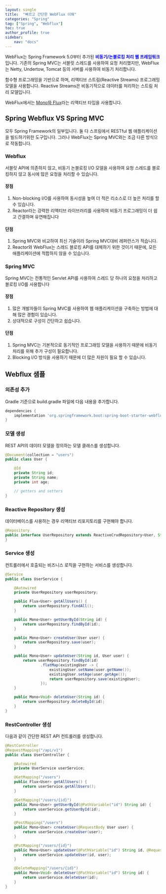 ```yaml
---
layout: single
title:  "빠르고 간단한 WebFlux 이해"
categories: "Spring"
tag: ["Spring", "Webflux"]
toc: true
author_profile: true
sidebar:
    nav: "docs"
---
```


WebFlux는 Spring Framework 5.0부터 추가된 <span style="color:blue">**비동기/논블로킹 처리 웹 프레임워크**</span>입니다. 
기존의 Spring MVC는 서블릿 스레드를 사용하여 요청 처리했지만, WebFlux는 Netty, Undertow, Tomcat 등의 서버를 사용하여 비동기 처리합니다.

함수형 프로그래밍을 기반으로 하며, 리액티브 스트림(Reactive Streams) 프로그래밍 모델을 사용합니다. Reactive Streams은 비동기적으로 데이터를 처리하는 스트림 처리 모델입니다.

WebFlux에서는 [Mono와 Flux](../spring-webflux-monoflux-base03)라는 리액티브 타입을 사용합니다. 

## Spring Webflux VS Spring MVC
모두 Spring Framework의 일부입니다. 둘 다 스프링에서 RESTful 웹 애플리케이션을 빌드하기위한 도구입니다. 그러나 WebFlux는 Spring MVC와는 조금 다른 방식으로 작동합니다.

### Webflux
서블릿 API에 의존하지 않고, 비동기 논블로킹 I/O 모델을 사용하여 요청 스레드를 블로킹하지 않고 동시에 많은 요청을 처리할 수 있습니다.
#### 장점
1. Non-blocking I/O를 사용하여 동시성을 높여 더 적은 리소스로 더 높은 처리를 할 수 있습니다.
2. Reactor라는 강력한 리액티브 라이브러리를 사용하여 비동기 프로그래밍이 더 쉽고 간결하며 유연해집니다

#### 단점
1. Spring MVC와 비교하여 최신 기술이라 Spring MVC대비 레퍼런스가 적습니다.
2. Reactor와 WebFlux는 스레드 블로킹 API를 대체하기 위한 것이기 때문에, 모든 애플리케이션에 적합하지 않을 수 있습니다.

### Spring MVC
Spring MVC는 전통적인 Servlet API를 사용하여 스레드 당 하나의 요청을 처리하고 블로킹 I/O를 사용합니다
#### 장점
1. 많은 개발자들이 Spring MVC를 사용하여 웹 애플리케이션을 구축하는 방법에 대해 많은 경험이 있습니다.
2. 상대적으로 구성이 간단하고 쉽습니다.

#### 단점
1. Spring MVC는 기본적으로 동기적인 프로그래밍 모델을 사용하기 때문에 비동기 처리를 위해 추가 구성이 필요합니다.
2. Blocking I/O 방식을 사용하기 때문에 더 많은 자원이 필요 할 수 있습니다.

## Webflux 샘플

### 의존성 추가
Gradle 기준으로 build.gradle 파일에 다음 내용을 추가합니다.
```groovy
dependencies {
    implementation 'org.springframework.boot:spring-boot-starter-webflux'
}
```

### 모델 생성
REST API의 데이터 모델을 정의하는 모델 클래스를 생성합니다.
```java
@Document(collection = "users")
public class User {

    @Id
    private String id;
    private String name;
    private int age;

    // getters and setters
}
```

### Reactive Repository 생성
데이터베이스를 사용하는 경우 리액티브 리포지토리를 구현해야 합니다.
```java
@Repository
public interface UserRepository extends ReactiveCrudRepository<User, String> {
}
```

### Service 생성
컨트롤러에서 호출되는 비즈니스 로직을 구현하는 서비스를 생성합니다.
```java
@Service
public class UserService {

    @Autowired
    private UserRepository userRepository;

    public Flux<User> getAllUsers() {
        return userRepository.findAll();
    }

    public Mono<User> getUserById(String id) {
        return userRepository.findById(id);
    }

    public Mono<User> createUser(User user) {
        return userRepository.save(user);
    }

    public Mono<User> updateUser(String id, User user) {
        return userRepository.findById(id)
                .flatMap(existingUser -> {
                    existingUser.setName(user.getName());
                    existingUser.setAge(user.getAge());
                    return userRepository.save(existingUser);
                });
    }

    public Mono<Void> deleteUser(String id) {
        return userRepository.deleteById(id);
    }
}
```

### RestController 생성
다음과 같이 간단한 REST API 컨트롤러를 생성합니다.
```java
@RestController
@RequestMapping("/api/v1")
public class UserController {

    @Autowired
    private UserService userService;

    @GetMapping("/users")
    public Flux<User> getAllUsers() {
        return userService.getAllUsers();
    }

    @GetMapping("/users/{id}")
    public Mono<User> getUserById(@PathVariable("id") String id) {
        return userService.getUserById(id);
    }

    @PostMapping("/users")
    public Mono<User> createUser(@RequestBody User user) {
        return userService.createUser(user);
    }

    @PutMapping("/users/{id}")
    public Mono<User> updateUser(@PathVariable("id") String id, @RequestBody User user) {
        return userService.updateUser(id, user);
    }

    @DeleteMapping("/users/{id}")
    public Mono<Void> deleteUser(@PathVariable("id") String id) {
        return userService.deleteUser(id);
    }
}
```



